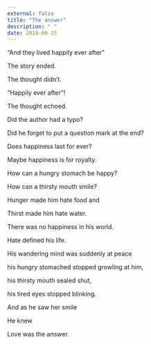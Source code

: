 ```yaml
---
external: false
title: "The answer"
description: " "
date: 2018-09-15
---
```


“And they lived happily ever after”

The story ended.

The thought didn’t.

“Happily ever after”!

The thought echoed.

Did the author had a typo?

Did he forget to put a question mark at the end?

Does happiness last for ever?

Maybe happiness is for royalty.

How can a hungry stomach be happy?

How can a thirsty mouth smile?

Hunger made him hate food and

Thirst made him hate water.

There was no happiness in his world.

Hate defined his life.

His wandering mind was suddenly at peace

his hungry stomached stopped growling at him,

his thirsty mouth sealed shut,

his tired eyes stopped blinking.

And as he saw her smile

He knew

Love was the answer.